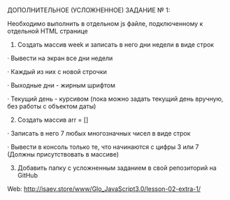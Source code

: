 ДОПОЛНИТЕЛЬНОЕ (УСЛОЖНЕННОЕ) ЗАДАНИЕ № 1:

Необходимо выполнить в отдельном js файле, подключенному к отдельной HTML странице

1) Создать массив week и записать в него дни недели в виде строк

·        Вывести на экран все дни недели

·        Каждый из них с новой строчки

·        Выходные дни - жирным шрифтом

·        Текущий день - курсивом (пока можно задать текущий день вручную, без работы с объектом даты)

2) Создать массив arr = []

·        Записать в него 7 любых многозначных чисел в виде строк

·        Вывести в консоль только те, что начинаются с цифры 3 или 7 (Должны присутствовать в массиве)

3) Добавить папку с усложненным заданием в свой репозиторий на GitHub

Web: http://isaev.store/www/Glo_JavaScript3.0/lesson-02-extra-1/
